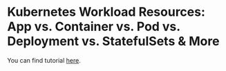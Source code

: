 # Kubernetes Workload Resources: App vs. Container vs. Pod vs. Deployment vs. StatefulSets & More

You can find tutorial [here](https://youtu.be/4MEgCP7h8UU).